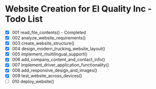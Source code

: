 # Website Creation for El Quality Inc - Todo List

- [X] 001 read_file_contents() - Completed
- [X] 002 analyze_website_requirements()
- [X] 003 create_website_structure()
- [X] 004 design_modern_trucking_website_layout()
- [X] 005 implement_multilingual_support()
- [X] 006 add_company_content_and_contact_info()
- [X] 007 implement_driver_application_functionality()
- [X] 008 add_responsive_design_and_images()
- [X] 009 test_website_across_devices()
- [ ] 010 deploy_website()
